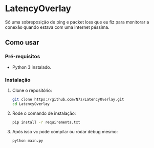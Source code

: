 # LatencyOverlay
 Só uma sobreposição de ping e packet loss que eu fiz para monitorar a conexão quando estava com uma internet péssima.

## Como usar

### Pré-requisitos

- Python 3 instalado.

### Instalação

1. Clone o repositório:

   ```bash
   git clone https://github.com/N7z/LatencyOverlay.git
   cd LatencyOverlay
   ```

2. Rode o comando de instalação:
   
   ```bash
   pip install -r requirements.txt
   ```

3. Após isso vc pode compilar ou rodar debug mesmo:

   ```bash
   python main.py
   ```
